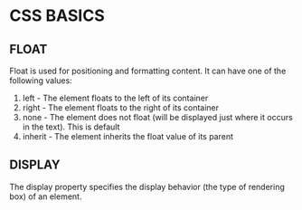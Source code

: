 # CSS BASICS # 
## FLOAT ## 
Float is used for positioning and formatting content. 
It can have one of the following values: 
1. left - The element floats to the left of its container
2. right - The element floats to the right of its container
3. none - The element does not float (will be displayed just where it occurs in the text). This is default
4. inherit - The element inherits the float value of its parent
## DISPLAY ## 
The display property specifies the display behavior (the type of rendering box) of an element.
